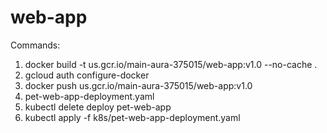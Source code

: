 # web-app

Commands:

1.  docker build -t us.gcr.io/main-aura-375015/web-app:v1.0 --no-cache .
2.  gcloud auth configure-docker
3.  docker push us.gcr.io/main-aura-375015/web-app:v1.0
4.  <Edit  latest version> pet-web-app-deployment.yaml
5.  <Optional> kubectl delete deploy pet-web-app
6.  kubectl apply -f k8s/pet-web-app-deployment.yaml
